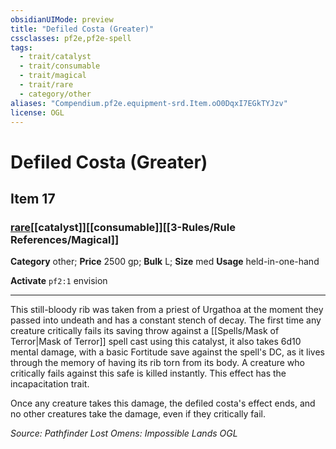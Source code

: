 ```yaml
---
obsidianUIMode: preview
title: "Defiled Costa (Greater)"
cssclasses: pf2e,pf2e-spell
tags:
  - trait/catalyst
  - trait/consumable
  - trait/magical
  - trait/rare
  - category/other
aliases: "Compendium.pf2e.equipment-srd.Item.oO0DqxI7EGkTYJzv"
license: OGL
---
```

# Defiled Costa (Greater)
## Item 17
### [rare](rare.md "Rare Rarity Trait")[[catalyst]][[consumable]][[3-Rules/Rule References/Magical]]

**Category** other; 
**Price** 2500 gp; 
**Bulk** L; **Size** med
**Usage** held-in-one-hand

**Activate** `pf2:1` envision

* * *

This still-bloody rib was taken from a priest of Urgathoa at the moment they passed into undeath and has a constant stench of decay. The first time any creature critically fails its saving throw against a [[Spells/Mask of Terror|Mask of Terror]] spell cast using this catalyst, it also takes 6d10 mental damage, with a basic Fortitude save against the spell's DC, as it lives through the memory of having its rib torn from its body. A creature who critically fails against this safe is killed instantly. This effect has the incapacitation trait.

Once any creature takes this damage, the defiled costa's effect ends, and no other creatures take the damage, even if they critically fail.

*Source: Pathfinder Lost Omens: Impossible Lands*
*OGL*